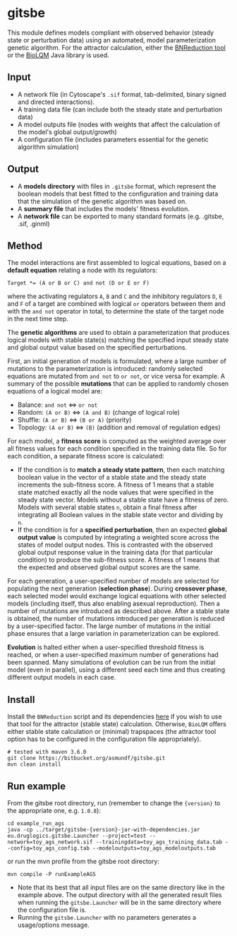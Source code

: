 # gitsbe

This module defines models compliant with observed behavior (steady state or
perturbation data) using an automated, model parameterization genetic algorithm. 
For the attractor calculation, either the [BNReduction tool](https://github.com/alanavc/BNReduction) 
or the [BioLQM](https://github.com/colomoto/bioLQM) Java library is used.

## Input

- A network file (in Cytoscape's `.sif` format, tab-delimited, binary signed and 
directed interactions).
- A training data file (can include both the steady state and perturbation data)
- A model outputs file (nodes with weights that affect the calculation of the 
model's global output/growth)
- A configuration file (includes parameters essential for the genetic algorithm 
simulation)

## Output

- A **models directory** with files in `.gitsbe` format, which represent the 
boolean models that best fitted to the configuration and training data that the 
simulation of the genetic algorithm was based on.
- A **summary file** that includes the models' fitness evolution.
- A **network file** can be exported to many standard formats 
(e.g. .gitsbe, .sif, .ginml)

## Method

The model interactions are first assembled to logical equations, based on a 
**default equation** relating a node with its regulators:

`Target *= (A or B or C) and not (D or E or F)`

where the activating regulators `A`, `B` and `C` and the inhibitory regulators 
`D`, `E` and `F` of a target are combined with logical `or` operators between 
them and with the `and not` operator in total, to determine the state of the 
target node in the next time step.

The **genetic algorithms** are used to obtain a parameterization that produces 
logical models with stable state(s) matching the specified input steady state
and global output value based on the specified perturbations.

First, an initial generation of models is formulated, where a large number of 
mutations to the parameterization is introduced: randomly selected equations 
are mutated from `and not` to `or not`, or vice versa for example. A summary of
the possible **mutations** that can be applied to randomly chosen equations of 
a logical model are:

- Balance: `and not` <=> `or not` 
- Random: `(A or B)` <=> `(A and B)` (change of logical role)
- Shuffle: `(A or B)` <=> `(B or A)` (priority)
- Topology: `(A or B)` <=> `(B)` (addition and removal of regulation edges)

For each model, a **fitness score** is computed as the weighted average 
over all fitness values for each condition specified in the training data file.
So for each condition, a separate fitness score is calculated:

- If the condition is to **match a steady state pattern**, then each matching 
boolean value in the vector of a stable state and the steady state increments 
the sub-fitness score. A fitness of 1 means that a stable state matched exactly 
all the node values that were specified in the steady state vector. Models 
without a stable state have a fitness of zero. Models with several stable states 
`n`, obtain a final fitness after integrating all Boolean values in the stable 
state vector and dividing by `n`. 
- If the condition is for a **specified perturbation**, then an expected 
**global output value** is computed by integrating a weighted score across the 
states of model output nodes. This is contrasted with the observed global output 
response value in the training data (for that particular condition) to produce 
the sub-fitness score. A fitness of 1 means that the expected and observed 
global output scores are the same.

For each generation, a user-specified number of models are selected for 
populating the next generation (**selection phase**). During **crossover phase**,
each selected model would exchange logical equations with other selected models 
(including itself, thus also enabling asexual reproduction). Then a number of 
mutations are introduced as described above. After a stable state is obtained, 
the number of mutations introduced per generation is reduced by a user-specified 
factor. The large number of mutations in the initial phase ensures that a large 
variation in parameterization can be explored.

**Evolution** is halted either when a user-specified threshold fitness is reached, 
or when a user-specified maximum number of generations had been spanned. Many
simulations of evolution can be run from the initial model (even in parallel), 
using a different seed each time and thus creating different output models in 
each case.

## Install

Install the `BNReduction` script and its dependencies [here](https://bitbucket.org/asmundf/druglogics_dep/src/develop/) 
if you wish to use that tool for the attractor (stable state) calculation. 
Otherwise, `BioLQM` offers either stable state calculation or (minimal) trapspaces (the attractor tool option
has to be configured in the configuration file appropriately). 

```
# tested with maven 3.6.0
git clone https://bitbucket.org/asmundf/gitsbe.git
mvn clean install
```

## Run example

From the gitsbe root directory, run (remember to change the `{version}` to the 
appropriate one, e.g. `1.0.8`):

```
cd example_run_ags
java -cp ../target/gitsbe-{version}-jar-with-dependencies.jar eu.druglogics.gitsbe.Launcher --project=test --network=toy_ags_network.sif --trainingdata=toy_ags_training_data.tab --config=toy_ags_config.tab --modeloutputs=toy_ags_modeloutputs.tab
```

or run the mvn profile from the gitsbe root directory:
```
mvn compile -P runExampleAGS
```

- Note that its best that all input files are on the same directory like in the 
example above. The output directory with all the generated result files when 
running the `gitsbe.Launcher` will be in the same directory where the 
configuration file is.
- Running the `gitsbe.Launcher` with no parameters generates a usage/options 
message.
